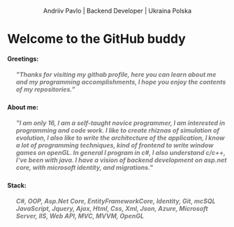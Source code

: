 <p align="center">Andriiv Pavlo | Backend Developer | Ukraina Polska</p>
<p align="center"><h1>Welcome to the GitHub buddy</h1>
</p>

<h4>Greetings:<h4>
<h5 style="color:#777; margin-left: 20px;">"Thanks for visiting my githab profile, here you can learn about me and my programming accomplishments, I hope you enjoy the contents of my repositories."<h5>

<h4>About me:<h4>
<h5 style="color:#777; margin-left: 20px;">"I am only 16, I am a self-taught novice programmer, I am interested in programming and code work. I like to create rhiznas of simulation of evolution, I also like to write the architecture of the application, I know a lot of programming techniques, kind of frontend to write window games on openGL. In general I program in c#, I also understand c/c++, I've been with java. I have a vision of backend development on asp.net core, with microsoft identity, and migrations."<h5>

<h4>Stack:<h4>
<h5 style="color:#777; margin-left: 20px;">С#, OOP, Asp.Net Core, EntityFrameworkCore, Identity, Git, mcSQL JavaScript, Jquery, Ajax, Html, Css, Xml, Json, Azure, Microsoft Server, IIS, Web API, MVC, MVVM, OpenGL<h5>
